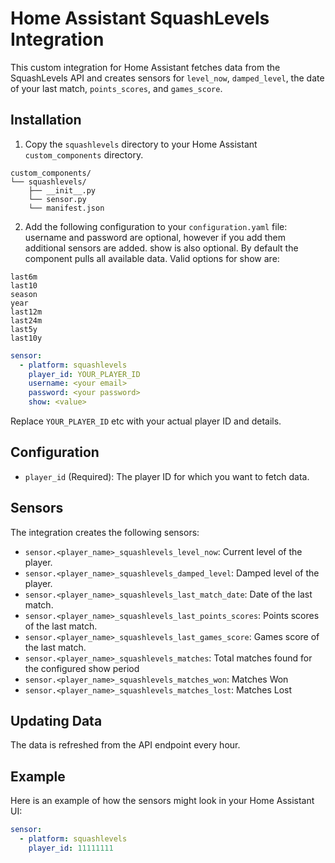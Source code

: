 # Home Assistant SquashLevels Integration

This custom integration for Home Assistant fetches data from the SquashLevels API and creates sensors for `level_now`, `damped_level`, the date of your last match, `points_scores`, and `games_score`.

## Installation

1. Copy the `squashlevels` directory to your Home Assistant `custom_components` directory.

```
custom_components/
└── squashlevels/
    ├── __init__.py
    └── sensor.py
    └── manifest.json
```

2. Add the following configuration to your `configuration.yaml` file:
username and password are optional, however if you add them additional sensors are added.
show is also optional. By default the component pulls all available data. Valid options for show are:
```
last6m
last10
season
year
last12m
last24m
last5y
last10y
```

```yaml
sensor:
  - platform: squashlevels
    player_id: YOUR_PLAYER_ID
    username: <your email>
    password: <your password>
    show: <value>
```

Replace `YOUR_PLAYER_ID` etc with your actual player ID and details.

## Configuration

- `player_id` (Required): The player ID for which you want to fetch data.

## Sensors

The integration creates the following sensors:

- `sensor.<player_name>_squashlevels_level_now`: Current level of the player.
- `sensor.<player_name>_squashlevels_damped_level`: Damped level of the player.
- `sensor.<player_name>_squashlevels_last_match_date`: Date of the last match.
- `sensor.<player_name>_squashlevels_last_points_scores`: Points scores of the last match.
- `sensor.<player_name>_squashlevels_last_games_score`: Games score of the last match.
- `sensor.<player_name>_squashlevels_matches`: Total matches found for the configured show period
- `sensor.<player_name>_squashlevels_matches_won`: Matches Won
- `sensor.<player_name>_squashlevels_matches_lost`: Matches Lost

## Updating Data

The data is refreshed from the API endpoint every hour.

## Example

Here is an example of how the sensors might look in your Home Assistant UI:

```yaml
sensor:
  - platform: squashlevels
    player_id: 11111111
```

